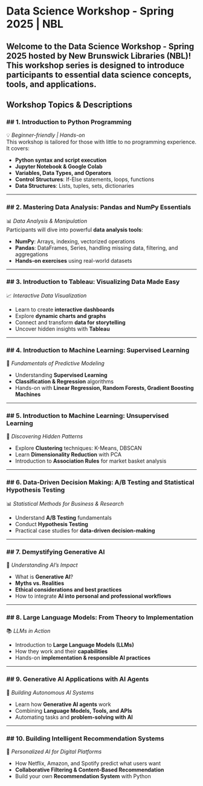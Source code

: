 # Data Science Workshop - Spring 2025 | NBL

Welcome to the **Data Science Workshop - Spring 2025** hosted by **New Brunswick Libraries (NBL)**!  
This workshop series is designed to introduce participants to essential **data science concepts, tools, and applications**.  
---

## Workshop Topics & Descriptions

### ## 1. Introduction to Python Programming
💡 *Beginner-friendly | Hands-on*  
This workshop is tailored for those with little to no programming experience. It covers:
- **Python syntax and script execution**
- **Jupyter Notebook & Google Colab**
- **Variables, Data Types, and Operators**
- **Control Structures**: If-Else statements, loops, functions
- **Data Structures**: Lists, tuples, sets, dictionaries

---

### ## 2. Mastering Data Analysis: Pandas and NumPy Essentials
📊 *Data Analysis & Manipulation*  
Participants will dive into powerful **data analysis tools**:
- **NumPy**: Arrays, indexing, vectorized operations
- **Pandas**: DataFrames, Series, handling missing data, filtering, and aggregations
- **Hands-on exercises** using real-world datasets

---

### ## 3. Introduction to Tableau: Visualizing Data Made Easy
📈 *Interactive Data Visualization*  
- Learn to create **interactive dashboards**  
- Explore **dynamic charts and graphs**  
- Connect and transform **data for storytelling**  
- Uncover hidden insights with **Tableau**

---

### ## 4. Introduction to Machine Learning: Supervised Learning
🤖 *Fundamentals of Predictive Modeling*  
- Understanding **Supervised Learning**
- **Classification & Regression** algorithms
- Hands-on with **Linear Regression, Random Forests, Gradient Boosting Machines**

---

### ## 5. Introduction to Machine Learning: Unsupervised Learning
🧠 *Discovering Hidden Patterns*  
- Explore **Clustering** techniques: K-Means, DBSCAN  
- Learn **Dimensionality Reduction** with PCA  
- Introduction to **Association Rules** for market basket analysis  

---

### ## 6. Data-Driven Decision Making: A/B Testing and Statistical Hypothesis Testing
📊 *Statistical Methods for Business & Research*  
- Understand **A/B Testing** fundamentals  
- Conduct **Hypothesis Testing**  
- Practical case studies for **data-driven decision-making**  

---

### ## 7. Demystifying Generative AI
🤖 *Understanding AI’s Impact*  
- What is **Generative AI**?  
- **Myths vs. Realities**  
- **Ethical considerations and best practices**  
- How to integrate **AI into personal and professional workflows**  

---

### ## 8. Large Language Models: From Theory to Implementation
📚 *LLMs in Action*  
- Introduction to **Large Language Models (LLMs)**  
- How they work and their **capabilities**  
- Hands-on **implementation & responsible AI practices**  

---

### ## 9. Generative AI Applications with AI Agents
🤖 *Building Autonomous AI Systems*  
- Learn how **Generative AI agents** work  
- Combining **Language Models, Tools, and APIs**  
- Automating tasks and **problem-solving with AI**  

---

### ## 10. Building Intelligent Recommendation Systems
🎯 *Personalized AI for Digital Platforms*  
- How Netflix, Amazon, and Spotify predict what users want  
- **Collaborative Filtering & Content-Based Recommendation**  
- Build your own **Recommendation System** with Python  

